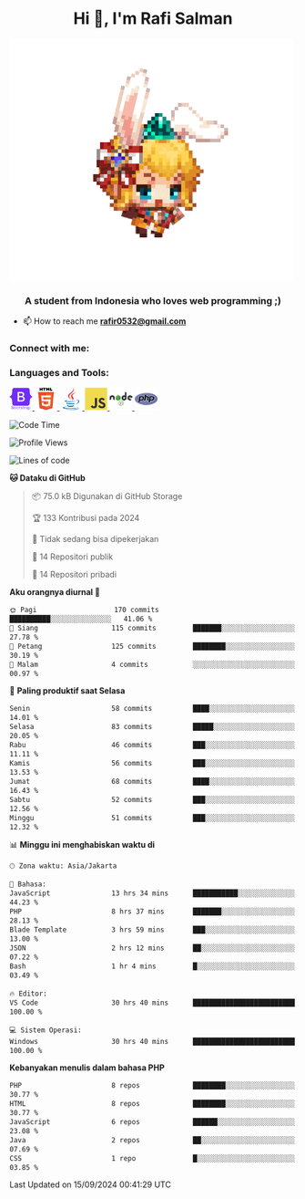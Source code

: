 <h1 align="center">Hi 👋, I'm Rafi Salman</h1>
<img src="img/lp.gif" /> 
<h3 align="center">A student from Indonesia who loves web programming ;)</h3>

- 📫 How to reach me **rafir0532@gmail.com**

<h3 align="left">Connect with me:</h3>
<p align="left">
</p>

<h3 align="left">Languages and Tools:</h3>
<p align="left"> <a href="https://getbootstrap.com" target="_blank" rel="noreferrer"> <img src="https://raw.githubusercontent.com/devicons/devicon/master/icons/bootstrap/bootstrap-plain-wordmark.svg" alt="bootstrap" width="40" height="40"/> </a> <a href="https://www.w3.org/html/" target="_blank" rel="noreferrer"> <img src="https://raw.githubusercontent.com/devicons/devicon/master/icons/html5/html5-original-wordmark.svg" alt="html5" width="40" height="40"/> </a> <a href="https://www.java.com" target="_blank" rel="noreferrer"> <img src="https://raw.githubusercontent.com/devicons/devicon/master/icons/java/java-original.svg" alt="java" width="40" height="40"/> </a> <a href="https://developer.mozilla.org/en-US/docs/Web/JavaScript" target="_blank" rel="noreferrer"> <img src="https://raw.githubusercontent.com/devicons/devicon/master/icons/javascript/javascript-original.svg" alt="javascript" width="40" height="40"/> </a> <a href="https://nodejs.org" target="_blank" rel="noreferrer"> <img src="https://raw.githubusercontent.com/devicons/devicon/master/icons/nodejs/nodejs-original-wordmark.svg" alt="nodejs" width="40" height="40"/> </a> <a href="https://www.php.net" target="_blank" rel="noreferrer"> <img src="https://raw.githubusercontent.com/devicons/devicon/master/icons/php/php-original.svg" alt="php" width="40" height="40"/> </a> </p>

<!--START_SECTION:waka-->
![Code Time](http://img.shields.io/badge/Code%20Time-131%20hrs%2025%20mins-blue)

![Profile Views](http://img.shields.io/badge/Profil%20dilihat-1-blue)

![Lines of code](https://img.shields.io/badge/Sejak%20Hello%20World%20aku%20telah%20menulis-797.3%20thousand%20baris%20kode-blue)

**🐱 Dataku di GitHub** 

> 📦 75.0 kB Digunakan di GitHub Storage 
 > 
> 🏆 133 Kontribusi pada 2024
 > 
> 🚫 Tidak sedang bisa dipekerjakan
 > 
> 📜 14 Repositori publik 
 > 
> 🔑 14 Repositori pribadi 
 > 
**Aku orangnya diurnal 🐤** 

```text
🌞 Pagi                   170 commits         ██████████░░░░░░░░░░░░░░░   41.06 % 
🌆 Siang                  115 commits         ███████░░░░░░░░░░░░░░░░░░   27.78 % 
🌃 Petang                 125 commits         ████████░░░░░░░░░░░░░░░░░   30.19 % 
🌙 Malam                  4 commits           ░░░░░░░░░░░░░░░░░░░░░░░░░   00.97 % 
```
📅 **Paling produktif saat Selasa** 

```text
Senin                    58 commits          ████░░░░░░░░░░░░░░░░░░░░░   14.01 % 
Selasa                   83 commits          █████░░░░░░░░░░░░░░░░░░░░   20.05 % 
Rabu                     46 commits          ███░░░░░░░░░░░░░░░░░░░░░░   11.11 % 
Kamis                    56 commits          ███░░░░░░░░░░░░░░░░░░░░░░   13.53 % 
Jumat                    68 commits          ████░░░░░░░░░░░░░░░░░░░░░   16.43 % 
Sabtu                    52 commits          ███░░░░░░░░░░░░░░░░░░░░░░   12.56 % 
Minggu                   51 commits          ███░░░░░░░░░░░░░░░░░░░░░░   12.32 % 
```


📊 **Minggu ini menghabiskan waktu di** 

```text
🕑︎ Zona waktu: Asia/Jakarta

💬 Bahasa: 
JavaScript               13 hrs 34 mins      ███████████░░░░░░░░░░░░░░   44.23 % 
PHP                      8 hrs 37 mins       ███████░░░░░░░░░░░░░░░░░░   28.13 % 
Blade Template           3 hrs 59 mins       ███░░░░░░░░░░░░░░░░░░░░░░   13.00 % 
JSON                     2 hrs 12 mins       ██░░░░░░░░░░░░░░░░░░░░░░░   07.22 % 
Bash                     1 hr 4 mins         █░░░░░░░░░░░░░░░░░░░░░░░░   03.49 % 

🔥 Editor: 
VS Code                  30 hrs 40 mins      █████████████████████████   100.00 % 

💻 Sistem Operasi: 
Windows                  30 hrs 40 mins      █████████████████████████   100.00 % 
```

**Kebanyakan menulis dalam bahasa PHP** 

```text
PHP                      8 repos             ████████░░░░░░░░░░░░░░░░░   30.77 % 
HTML                     8 repos             ████████░░░░░░░░░░░░░░░░░   30.77 % 
JavaScript               6 repos             ██████░░░░░░░░░░░░░░░░░░░   23.08 % 
Java                     2 repos             ██░░░░░░░░░░░░░░░░░░░░░░░   07.69 % 
CSS                      1 repo              █░░░░░░░░░░░░░░░░░░░░░░░░   03.85 % 
```




 Last Updated on 15/09/2024 00:41:29 UTC
<!--END_SECTION:waka-->
